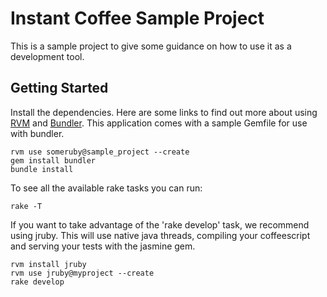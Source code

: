 # Instant Coffee Sample Project

This is a sample project to give some guidance on how to use it as a development tool.

## Getting Started

Install the dependencies. Here are some links to find out more about using [RVM](www.beginrescueend.com) and [Bundler](gembundler.com). This application comes with a sample Gemfile for use with bundler.

    rvm use someruby@sample_project --create
    gem install bundler
    bundle install

To see all the available rake tasks you can run:

    rake -T
    
If you want to take advantage of the 'rake develop' task, we recommend using jruby. This will use native java threads, compiling your coffeescript and serving your tests with the jasmine gem.

    rvm install jruby
    rvm use jruby@myproject --create
    rake develop
    
